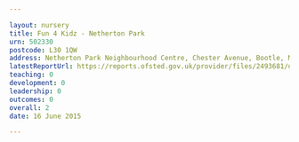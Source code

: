 ```yaml
---

layout: nursery
title: Fun 4 Kidz - Netherton Park
urn: 502330
postcode: L30 1QW
address: Netherton Park Neighbourhood Centre, Chester Avenue, Bootle, Merseyside, L30 1QW
latestReportUrl: https://reports.ofsted.gov.uk/provider/files/2493681/urn/502330.pdf
teaching: 0
development: 0
leadership: 0
outcomes: 0
overall: 2
date: 16 June 2015

---
```

